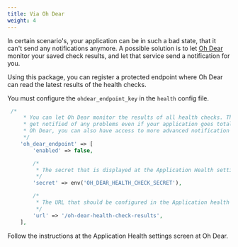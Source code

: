 ```yaml
---
title: Via Oh Dear
weight: 4
---
```


In certain scenario's, your application can be in such a bad state, that it can't send any notifications anymore. A possible solution is to let [Oh Dear](https://ohdear.app) monitor your saved check results, and let that service send a notification for you. 

Using this package, you can register a protected endpoint where Oh Dear can read the latest results of the health checks.

You must configure the `ohdear_endpoint_key` in the `health` config file.

```php
 /*
     * You can let Oh Dear monitor the results of all health checks. This way, you'll
     * get notified of any problems even if your application goes totally down. Via
     * Oh Dear, you can also have access to more advanced notification options.
     */
    'oh_dear_endpoint' => [
        'enabled' => false,

        /*
         * The secret that is displayed at the Application Health settings at Oh Dear.
         */
        'secret' => env('OH_DEAR_HEALTH_CHECK_SECRET'),

        /*
         * The URL that should be configured in the Application health settings at Oh Dear.
         */
        'url' => '/oh-dear-health-check-results',
    ],
```

Follow the instructions at the Application Health settings screen at Oh Dear.

